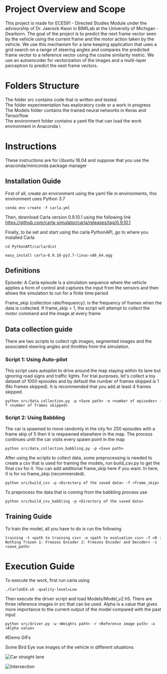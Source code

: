 # Project Overview and Scope

This project is made for ECE591 - Directed Studies Module under the advisorship of Dr. Jaerock Kwon in BIMILab at the University of Michigan - Dearborn. The goal of the project is to predict the next frame vector seen by the vehicle using the current frame and the motor action taken by the vehicle. We use this mechanism for a lane keeping application that uses a grid search on a range of steering angles and compares the predicted frame vector to a reference vector using the cosine similarity metric. We use an autoencoder for vectorization of the images and a multi-layer perceptron to predict the next frame vectors.

# Folders Structure

The folder src contains code that is written and tested.\
The folder experimentation has exploratory code or a work in progress \
The Models folder contains the trained neural networks in Keras and Tensorflow \
The environment folder contains a yaml file that can load the work environment in Anaconda \

# Instructions

These instructions are for Ubuntu 18.04 and suppose that you use the anaconda/miniconda package manager

## Installation Guide
First of all, create an environment using the yaml file in environments, this environment uses Python 3.7
```
conda env create -f carla.yml
```
Then, download Carla version 0.9.10.1 using the following link https://github.com/carla-simulator/carla/releases/tag/0.9.10.1

Finally, to be set and start using the carla PythonAPI, go to where you installed Carla
```
cd PythonAPI/carla/dist

easy_install carla-0.9.10-py3.7-linux-x86_64.egg
```

## Definitions
Episode: A Carla episode is a simulation sequence where the vehicle applies a form of control and captures the input from the sensors and then allows the simulation to run for a finite time period

Frame_skip (collection rate/frequency): is the frequency of frames when the data is collected. If frame_skip = 1, the script will attempt to collect the motor command and the image at every frame

## Data collection guide

There are two scripts to collect rgb images, segmented images and the associated steering angles and throttles from the simulation. 

### Script 1: Using Auto-pilot
This script uses autopilot to drive around the map staying within its lane but ignoring road signs and traffic lights. For trial purposes, let's collect a toy dataset of 1000 episodes and by default the number of frames skipped is 1 (No frames skipped). It is recommended that you add at least 4 frames skipped.
```
python src/data_collection.py -p <Save path> -e <number of episodes> -f <number of frames skipped>
```
### Script 2: Using Babbling
The car is spawned to move randomly in the city for 250 episodes with a frame skip of 5 then it is respawned elsewhere in the map. The process continues until the car visits every spawn point in the map
```
python src/data_collection_babbling.py -p <Save path> 
```

After using the scripts to collect data, some preprocessing is needed to create a csv that is used for training the models, run build_csv.py to get the final csv for it. You can add additional frame_skip here if you want. In here, 0 is for no frame_skip (recommended).

```
python src/build_csv -p <Directory of the saved data> -f <frame_skip>
```

To preprocess the data that is coming from the babbling process use 
```
python src/build_csv_babbling -p <Directory of the saved data> 
```

## Training Guide

To train the model, all you have to do is run the following 
```
training -t <path to training csv> -e <path to evaluation csv> -f <0 : Nothing frozen 1: Freezes Encoder 2: Freezes Encoder and Decoder> -s <save_path>
```

# Execution Guide

To execute the work, first run carla using
```
./CarlaUE4.sh -quality-level=Low
```
Then execute the driver script and load Models/Model_v2.h5. There are three reference images in src that can be used. Alpha is a value that gives more importance to the current output of the model compared with the past input
```
python src/driver.py -w <Weights path> -r <Reference image path> -a <Alpha value>
```
#Demo GIFs

Some Bird Eye vue images of the vehicle in different situations

![Car straight lane](https://user-images.githubusercontent.com/72029066/128208791-9e372844-3abf-4d75-955a-871412ba81d9.gif)

![Intersection](https://user-images.githubusercontent.com/72029066/128210684-09b41e46-6281-4e6e-ac70-27f5ed06a416.gif)
